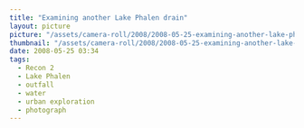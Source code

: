 ```yaml
---
title: "Examining another Lake Phalen drain"
layout: picture
picture: "/assets/camera-roll/2008/2008-05-25-examining-another-lake-phalen-drain/recon-2-037.jpg"
thumbnail: "/assets/camera-roll/2008/2008-05-25-examining-another-lake-phalen-drain/recon-2-037-thumbnail.jpg"
date: 2008-05-25 03:34
tags:
  - Recon 2
  - Lake Phalen
  - outfall
  - water
  - urban exploration
  - photograph
---
```

